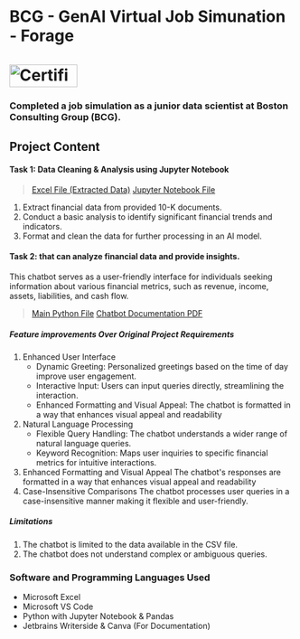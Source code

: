 # BCG - GenAI Virtual Job Simunation - Forage <br><br> <a href="https://forage-uploads-prod.s3.amazonaws.com/completion-certificates/BCG%20/gabev3vXhuACr48eb_BCG_TeJAqCY4WoniQCcQL_1723706880131_completion_certificate.pdf" alt="Certificate" width="120" height="40"><img src="https://github.com/user-attachments/assets/9215e305-8d11-4a87-9779-fc3488e5ce79" alt="Certificate" width="120" height="40"></a>

### Completed a job simulation as a junior data scientist at Boston Consulting Group (BCG). 

## Project Content
#### Task 1: Data Cleaning & Analysis using Jupyter Notebook

> [Excel File (Extracted Data)](https://github.com/git-elton-s/Forage-BCG-GenAI/blob/main/Task%201%20-%20Data%20Extraction%20and%20Initial%20Analysis.xlsx)
> [Jupyter Notebook File](https://github.com/git-elton-s/Forage-BCG-GenAI/blob/main/Task%201%20-%20Data%20Extraction%20and%20Analysis.ipynb)

1.  Extract financial data from provided 10-K documents.
2.  Conduct a basic analysis to identify significant financial trends and indicators.
3.  Format and clean the data for further processing in an AI model.


#### Task 2: that can analyze financial data and provide insights.
This chatbot serves as a user-friendly interface for individuals seeking information about various financial metrics, such as revenue, income, assets, liabilities, and cash flow.
> [Main Python File](https://github.com/git-elton-s/Forage-BCG-GenAI/blob/main/Task%202%20-%20Chatbot.py)
> [Chatbot Documentation PDF](https://github.com/git-elton-s/Forage-BCG-GenAI/blob/main/Task%202%20-%20Documentation.pdf)

##### Feature improvements Over Original Project Requirements
1. Enhanced User Interface
    - Dynamic Greeting: Personalized greetings based on the time of day improve user engagement.
    - Interactive Input: Users can input queries directly, streamlining the interaction.
    - Enhanced Formatting and Visual Appeal: The chatbot is formatted in a way that enhances visual appeal and readability
2. Natural Language Processing
    - Flexible Query Handling: The chatbot understands a wider range of natural language queries.
    - Keyword Recognition: Maps user inquiries to specific financial metrics for intuitive interactions.
3. Enhanced Formatting and Visual Appeal
   The chatbot's responses are formatted in a way that enhances visual appeal and readability
4. Case-Insensitive Comparisons
   The chatbot processes user queries in a case-insensitive manner making it flexible and user-friendly.

##### Limitations
1. The chatbot is limited to the data available in the CSV file.
2. The chatbot does not understand complex or ambiguous queries.

### Software and Programming Languages Used
- Microsoft Excel
- Microsoft VS Code
- Python with Jupyter Notebook & Pandas
- Jetbrains Writerside & Canva (For Documentation)
